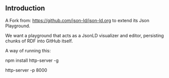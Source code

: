 Introduction
------------

A Fork from: https://github.com/json-ld/json-ld.org to extend its Json Playground.

We want a playground that acts as a JsonLD visualizer and editor, persisting chunks of RDF into GitHub itself.

A way of running this:

npm install http-server -g

http-server -p 8000
